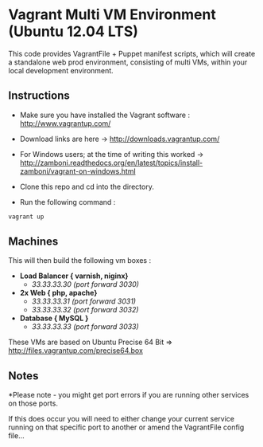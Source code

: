 Vagrant Multi VM Environment (Ubuntu 12.04 LTS)
===============================================

This code provides VagrantFile + Puppet manifest scripts, which will create a standalone web prod environment, consisting of multi VMs, within your local development environment.


Instructions
------------

- Make sure you have installed the Vagrant software : http://www.vagrantup.com/

 - Download links are here -> http://downloads.vagrantup.com/
 - For Windows users; at the time of writing this worked -> http://zamboni.readthedocs.org/en/latest/topics/install-zamboni/vagrant-on-windows.html

- Clone this repo and cd into the directory. 

- Run the following command : 


```bash
vagrant up
```

Machines
--------

This will then build the following vm boxes : 

- <strong>Load Balancer { varnish, niginx}</strong>
  - *33.33.33.30 (port forward 3030)*  
- <strong>2x Web { php, apache}</strong>
    - *33.33.33.31 (port forward 3031)*
    - *33.33.33.32 (port forward 3032)* 
- <strong>Database { MySQL }</strong>
    - *33.33.33.33 (port forward 3033)*


These VMs are based on Ubuntu Precise 64 Bit => http://files.vagrantup.com/precise64.box

Notes
-----
*Please note - you might get port errors if you are running other services on those ports. 

If this does occur you will need to either change your current service running on that specific port to another 
or amend the VagrantFile config file...

